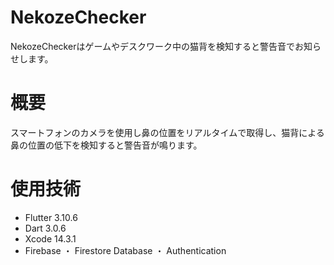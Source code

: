# NekozeChecker

NekozeCheckerはゲームやデスクワーク中の猫背を検知すると警告音でお知らせします。

# 概要

スマートフォンのカメラを使用し鼻の位置をリアルタイムで取得し、猫背による鼻の位置の低下を検知すると警告音が鳴ります。

# 使用技術
- Flutter 3.10.6
- Dart 3.0.6
- Xcode 14.3.1
- Firebase
  ・ Firestore Database
  ・ Authentication
